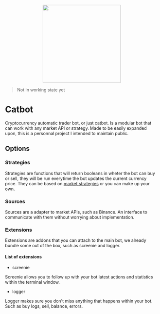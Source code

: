 <p align="center"><img src="https://api.aposoftworks.com/storage/image/XFnODBKzBXfpcTmwgzILNBRHXpPgXZpMHxgPV9h2.png" width="256"></p>

> Not in working state yet

# Catbot

Cryptocurrency automatic trader bot, or just catbot. Is a modular bot that can work with any market API or strategy. Made to be easily expanded upon, this is a personnal project I intended to maintain public.

## Options

### Strategies

Strategies are functions that will return booleans in wheter the bot can buy or sell, they will be run everytime the bot updates the current currency price. They can be based on [market strategies](https://en.wikipedia.org/wiki/Trading_strategy) or you can make up your own.

### Sources

Sources are a adapter to market APIs, such as Binance. An interface to communicate with them without worrying about implementation.

### Extensions

Extensions are addons that you can attach to the main bot, we already bundle some out of the box, such as screenie and logger.

#### List of extensions

- screenie

Screenie allows you to follow up with your bot latest actions and statistics within the terminal window.

- logger

Logger makes sure you don't miss anything that happens within your bot. Such as buy logs, sell, balance, errors.